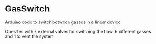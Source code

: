 # GasSwitch
Arduino code to switch between gasses in a linear device

Operates with 7 external valves for switching the flow. 6 different gasses and 1 to vent the system.
